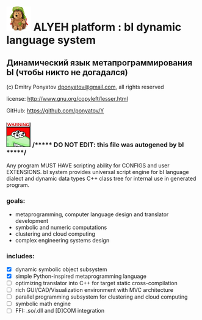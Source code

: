 # ![logo](https://github.com/ponyatov/icons/raw/master/hedge64x64.png) ALYEH platform : bI dynamic language system
## Динамический язык метапрограммирования Ы (чтобы никто не догадался)

(c) Dmitry Ponyatov <dponyatov@gmail.com>, all rights reserved

license: http://www.gnu.org/copyleft/lesser.html

GitHub: https://github.com/ponyatov/Y

### ![warning](https://github.com/ponyatov/icons/raw/master/warning64x64.png) /***** DO NOT EDIT: this file was autogened by bI *****/

Any program MUST HAVE scripting ability for CONFIGS and user EXTENSIONS.
bI system provides universal script engine for bI language dialect
and dynamic data types C++ class tree for internal use in generated program.

### goals:

* metaprogramming, computer language design and translator development
* symbolic and numeric computations
* clustering and cloud computing
* complex engineering systems design

### includes:

* [x] dynamic symbolic object subsystem 
* [x] simple Python-inspired metaprogramming language
* [ ] optimizing translator into C++ for target static cross-compilation
* [ ] rich GUI/CAD/Visualization environment with MVC architecture
* [ ] parallel programming subsystem for clustering and cloud computing
* [ ] symbolic math engine
* [ ] FFI: .so/.dll and [D]COM integration
